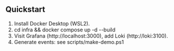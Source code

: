 ## Quickstart

1) Install Docker Desktop (WSL2).
2) cd infra && docker compose up -d --build
3) Visit Grafana (http://localhost:3000), add Loki (http://loki:3100).
4) Generate events: see scripts/make-demo.ps1
